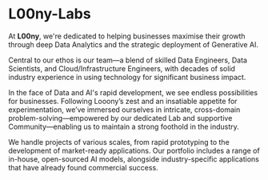 # L00ny-Labs

At **L00ny**, we're dedicated to helping businesses maximise their growth through deep Data Analytics and the strategic deployment of Generative AI.

Central to our ethos is our team—a blend of skilled Data Engineers, Data Scientists, and Cloud/Infrastructure Engineers, with decades of solid industry experience in using technology for significant business impact.

In the face of Data and AI's rapid development, we see endless possibilities for businesses. Following Looony’s zest and an insatiable appetite for experimentation, we’ve immersed ourselves in intricate, cross-domain problem-solving—empowered by our dedicated Lab and supportive Community—enabling us to maintain a strong foothold in the industry.

We handle projects of various scales, from rapid prototyping to the development of market-ready applications. Our portfolio includes a range of in-house, open-sourced AI models, alongside industry-specific applications that have already found commercial success.

